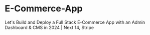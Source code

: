 # E-Commerce-App
Let's Build and Deploy a Full Stack E-Commerce App with an Admin Dashboard &amp; CMS in 2024 | Next 14, Stripe

